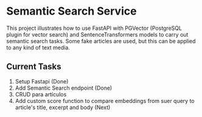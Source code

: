 # Semantic Search Service

This project illustrates how to use FastAPI with PGVector (PostgreSQL plugin for vector search) and SentenceTransformers
models to carry out semantic search tasks. Some fake articles are used, but this can be applied to any kind of text media.


## Current Tasks

1. Setup Fastapi (Done)
2. Add Semantic Search endpoint (Done)
3. CRUD para artículos
4. Add custom score function to compare embeddings from suer query to article's title, excerpt and body (Next)

